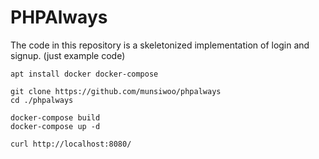 # PHPAlways

The code in this repository is a skeletonized implementation of login and signup. (just example code)  
```
apt install docker docker-compose

git clone https://github.com/munsiwoo/phpalways
cd ./phpalways

docker-compose build
docker-compose up -d

curl http://localhost:8080/
```
